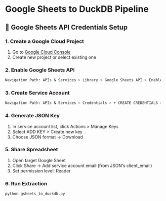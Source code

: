 # Google Sheets to DuckDB Pipeline

## 🔐 Google Sheets API Credentials Setup

### **1. Create a Google Cloud Project**
1. Go to [Google Cloud Console](https://console.cloud.google.com/)
2. Create new project or select existing one

### **2. Enable Google Sheets API**
```bash
Navigation Path: APIs & Services > Library > Google Sheets API > Enable
```

### **3. Create Service Account**
```bash
Navigation Path: APIs & Services > Credentials > + CREATE CREDENTIALS > Service Account
```

### **4. Generate JSON Key**
1. In service account list, click Actions > Manage Keys
2. Select ADD KEY > Create new key
3. Choose JSON format → Download

### **5. Share Spreadsheet**
1. Open target Google Sheet
2. Click Share → Add service account email (from JSON's client_email)
3. Set permission level: Reader

### **6. Run Extraction**
```bash
python gsheets_to_duckdb.py
```
